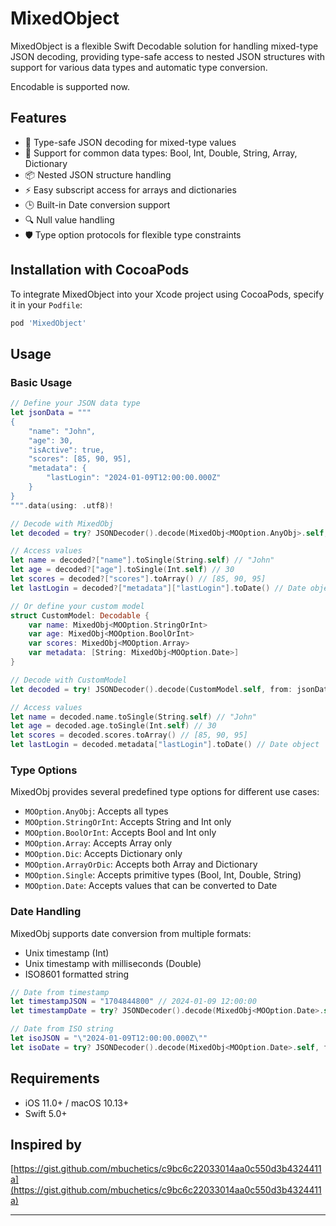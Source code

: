 # MixedObject

MixedObject is a flexible Swift Decodable solution for handling mixed-type JSON decoding, providing type-safe access to nested JSON structures with support for various data types and automatic type conversion.

Encodable is supported now.

## Features

- 🔄 Type-safe JSON decoding for mixed-type values
- 🎯 Support for common data types: Bool, Int, Double, String, Array, Dictionary
- 📦 Nested JSON structure handling
- ⚡️ Easy subscript access for arrays and dictionaries
- 🕒 Built-in Date conversion support
- 🔍 Null value handling
- 🛡️ Type option protocols for flexible type constraints

## Installation with CocoaPods

To integrate MixedObject into your Xcode project using CocoaPods, specify it in your `Podfile`:

```ruby
pod 'MixedObject'
```

## Usage

### Basic Usage

```swift
// Define your JSON data type
let jsonData = """
{
    "name": "John",
    "age": 30,
    "isActive": true,
    "scores": [85, 90, 95],
    "metadata": {
        "lastLogin": "2024-01-09T12:00:00.000Z"
    }
}
""".data(using: .utf8)!

// Decode with MixedObj
let decoded = try? JSONDecoder().decode(MixedObj<MOOption.AnyObj>.self, from: jsonData)

// Access values
let name = decoded?["name"].toSingle(String.self) // "John"
let age = decoded?["age"].toSingle(Int.self) // 30
let scores = decoded?["scores"].toArray() // [85, 90, 95]
let lastLogin = decoded?["metadata"]["lastLogin"].toDate() // Date object

// Or define your custom model
struct CustomModel: Decodable {
	var name: MixedObj<MOOption.StringOrInt>
	var age: MixedObj<MOOption.BoolOrInt>
	var scores: MixedObj<MOOption.Array>
	var metadata: [String: MixedObj<MOOption.Date>]
}

// Decode with CustomModel
let decoded = try! JSONDecoder().decode(CustomModel.self, from: jsonData)

// Access values
let name = decoded.name.toSingle(String.self) // "John"
let age = decoded.age.toSingle(Int.self) // 30
let scores = decoded.scores.toArray() // [85, 90, 95]
let lastLogin = decoded.metadata["lastLogin"].toDate() // Date object
```

### Type Options

MixedObj provides several predefined type options for different use cases:

- `MOOption.AnyObj`: Accepts all types
- `MOOption.StringOrInt`: Accepts String and Int only
- `MOOption.BoolOrInt`: Accepts Bool and Int only
- `MOOption.Array`: Accepts Array only
- `MOOption.Dic`: Accepts Dictionary only
- `MOOption.ArrayOrDic`: Accepts both Array and Dictionary
- `MOOption.Single`: Accepts primitive types (Bool, Int, Double, String)
- `MOOption.Date`: Accepts values that can be converted to Date

### Date Handling

MixedObj supports date conversion from multiple formats:
- Unix timestamp (Int)
- Unix timestamp with milliseconds (Double)
- ISO8601 formatted string

```swift
// Date from timestamp
let timestampJSON = "1704844800" // 2024-01-09 12:00:00
let timestampDate = try? JSONDecoder().decode(MixedObj<MOOption.Date>.self, from: timestampJSON.data(using: .utf8)!).toDate()

// Date from ISO string
let isoJSON = "\"2024-01-09T12:00:00.000Z\""
let isoDate = try? JSONDecoder().decode(MixedObj<MOOption.Date>.self, from: isoJSON.data(using: .utf8)!).toDate()
```

## Requirements

- iOS 11.0+ / macOS 10.13+
- Swift 5.0+

## Inspired by
[https://gist.github.com/mbuchetics/c9bc6c22033014aa0c550d3b4324411a](https://gist.github.com/mbuchetics/c9bc6c22033014aa0c550d3b4324411a)

---
